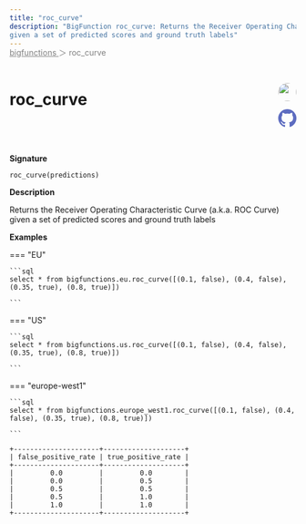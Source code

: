```yaml
---
title: "roc_curve"
description: "BigFunction roc_curve: Returns the Receiver Operating Characteristic Curve (a.k.a. ROC Curve)
given a set of predicted scores and ground truth labels"
---
```


<span style="color: gray; position: relative; top: -1rem">
  <a href=".." style="color: gray">bigfunctions </a> ＞ roc_curve
</span>

# roc_curve


<div style="position: relative; top: -4rem; margin-bottom:  -2rem; text-align: right; z-index: 9999;">
  
  <a href="https://www.linkedin.com/in/anatolec/" title="Author: Anatole Callies" target="_blank">
    <img src="https://ca.slack-edge.com/T01LGTNUWTE-U044NKG25GX-7469e33feefb-512" width="32" style=" border-radius: 50% !important">
  </a>
  
  <a href="roc_curve.yaml" title="Edit on GitHub" target="_blank"><svg xmlns="http://www.w3.org/2000/svg" width="32" height="32" viewBox="0 0 24 24"><path fill="#5d6cc0" d="M12 0c-6.626 0-12 5.373-12 12 0 5.302 3.438 9.8 8.207 11.387.599.111.793-.261.793-.577v-2.234c-3.338.726-4.033-1.416-4.033-1.416-.546-1.387-1.333-1.756-1.333-1.756-1.089-.745.083-.729.083-.729 1.205.084 1.839 1.237 1.839 1.237 1.07 1.834 2.807 1.304 3.492.997.107-.775.418-1.305.762-1.604-2.665-.305-5.467-1.334-5.467-5.931 0-1.311.469-2.381 1.236-3.221-.124-.303-.535-1.524.117-3.176 0 0 1.008-.322 3.301 1.23.957-.266 1.983-.399 3.003-.404 1.02.005 2.047.138 3.006.404 2.291-1.552 3.297-1.23 3.297-1.23.653 1.653.242 2.874.118 3.176.77.84 1.235 1.911 1.235 3.221 0 4.609-2.807 5.624-5.479 5.921.43.372.823 1.102.823 2.222v3.293c0 .319.192.694.801.576 4.765-1.589 8.199-6.086 8.199-11.386 0-6.627-5.373-12-12-12z"/></svg></a>
</div>



**Signature** 
```
roc_curve(predictions)
```

**Description**

Returns the Receiver Operating Characteristic Curve (a.k.a. ROC Curve)
given a set of predicted scores and ground truth labels





**Examples**













=== "EU"

    ```sql
    select * from bigfunctions.eu.roc_curve([(0.1, false), (0.4, false), (0.35, true), (0.8, true)])
    
    ```




=== "US"

    ```sql
    select * from bigfunctions.us.roc_curve([(0.1, false), (0.4, false), (0.35, true), (0.8, true)])
    
    ```




=== "europe-west1"

    ```sql
    select * from bigfunctions.europe_west1.roc_curve([(0.1, false), (0.4, false), (0.35, true), (0.8, true)])
    
    ```











<pre style="margin-top: -1rem;">
<code style="padding-top: 0px; padding-bottom: 0px;">
+---------------------+--------------------+
| false_positive_rate | true_positive_rate |
+---------------------+--------------------+
|         0.0         |         0.0        |
|         0.0         |         0.5        |
|         0.5         |         0.5        |
|         0.5         |         1.0        |
|         1.0         |         1.0        |
+---------------------+--------------------+

</code>
</pre>







